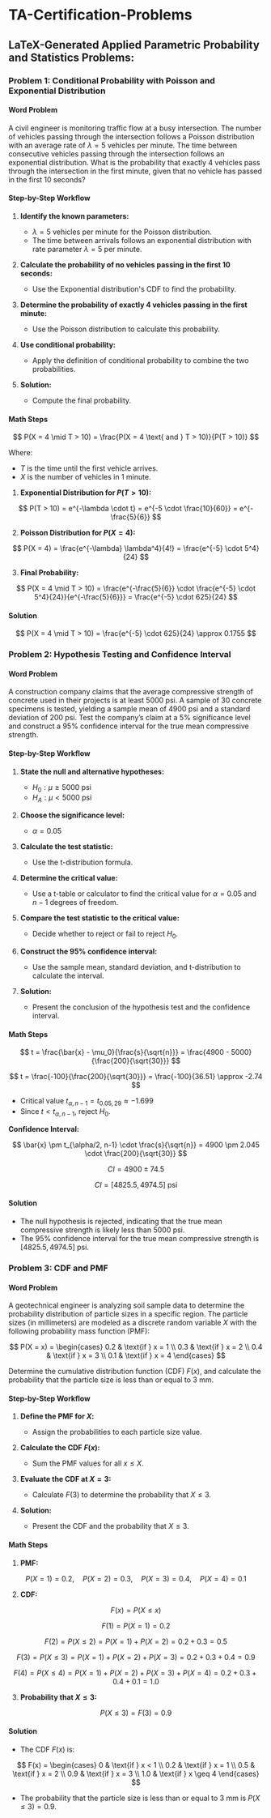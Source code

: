# TA-Certification-Problems
LaTeX-Generated Applied Parametric Probability and Statistics Problems:
---
### Problem 1: Conditional Probability with Poisson and Exponential Distribution

#### Word Problem
A civil engineer is monitoring traffic flow at a busy intersection. The number of vehicles passing through the intersection follows a Poisson distribution with an average rate of $\lambda = 5$ vehicles per minute. The time between consecutive vehicles passing through the intersection follows an exponential distribution. What is the probability that exactly 4 vehicles pass through the intersection in the first minute, given that no vehicle has passed in the first 10 seconds?

#### Step-by-Step Workflow
1. **Identify the known parameters:**
   - $\lambda = 5$ vehicles per minute for the Poisson distribution.
   - The time between arrivals follows an exponential distribution with rate parameter $\lambda = 5$ per minute.

2. **Calculate the probability of no vehicles passing in the first 10 seconds:**
   - Use the Exponential distribution's CDF to find the probability.

3. **Determine the probability of exactly 4 vehicles passing in the first minute:**
   - Use the Poisson distribution to calculate this probability.

4. **Use conditional probability:**
   - Apply the definition of conditional probability to combine the two probabilities.

5. **Solution:**
   - Compute the final probability.

#### Math Steps

$$
P(X = 4 \mid T > 10) = \frac{P(X = 4 \text{ and } T > 10)}{P(T > 10)}
$$

Where:
- $T$ is the time until the first vehicle arrives.
- $X$ is the number of vehicles in 1 minute.

1. **Exponential Distribution for $P(T > 10)$:**

$$
P(T > 10) = e^{-\lambda \cdot t} = e^{-5 \cdot \frac{10}{60}} = e^{-\frac{5}{6}}
$$

2. **Poisson Distribution for $P(X = 4)$:**

$$
P(X = 4) = \frac{e^{-\lambda} \lambda^4}{4!} = \frac{e^{-5} \cdot 5^4}{24}
$$

3. **Final Probability:**

$$
P(X = 4 \mid T > 10) = \frac{e^{-\frac{5}{6}} \cdot \frac{e^{-5} \cdot 5^4}{24}}{e^{-\frac{5}{6}}} = \frac{e^{-5} \cdot 625}{24}
$$

#### Solution

$$
P(X = 4 \mid T > 10) = \frac{e^{-5} \cdot 625}{24} \approx 0.1755
$$

### Problem 2: Hypothesis Testing and Confidence Interval

#### Word Problem
A construction company claims that the average compressive strength of concrete used in their projects is at least 5000 psi. A sample of 30 concrete specimens is tested, yielding a sample mean of 4900 psi and a standard deviation of 200 psi. Test the company’s claim at a 5% significance level and construct a 95% confidence interval for the true mean compressive strength.

#### Step-by-Step Workflow
1. **State the null and alternative hypotheses:**
   - $H_0: \mu \geq 5000$ psi
   - $H_A: \mu < 5000$ psi

2. **Choose the significance level:**
   - $\alpha = 0.05$

3. **Calculate the test statistic:**
   - Use the t-distribution formula.

4. **Determine the critical value:**
   - Use a t-table or calculator to find the critical value for $\alpha = 0.05$ and $n-1$ degrees of freedom.

5. **Compare the test statistic to the critical value:**
   - Decide whether to reject or fail to reject $H_0$.

6. **Construct the 95% confidence interval:**
   - Use the sample mean, standard deviation, and t-distribution to calculate the interval.

7. **Solution:**
   - Present the conclusion of the hypothesis test and the confidence interval.

#### Math Steps

$$
t = \frac{\bar{x} - \mu_0}{\frac{s}{\sqrt{n}}} = \frac{4900 - 5000}{\frac{200}{\sqrt{30}}}
$$

$$
t = \frac{-100}{\frac{200}{\sqrt{30}}} = \frac{-100}{36.51} \approx -2.74
$$

- Critical value $t_{\alpha, n-1} = t_{0.05, 29} \approx -1.699$
- Since $t < t_{\alpha, n-1}$, reject $H_0$.

**Confidence Interval:**

$$
\bar{x} \pm t_{\alpha/2, n-1} \cdot \frac{s}{\sqrt{n}} = 4900 \pm 2.045 \cdot \frac{200}{\sqrt{30}}
$$

$$
CI = 4900 \pm 74.5
$$

$$
CI = [4825.5, 4974.5] \text{ psi}
$$

#### Solution
- The null hypothesis is rejected, indicating that the true mean compressive strength is likely less than 5000 psi.
- The 95% confidence interval for the true mean compressive strength is $[4825.5, 4974.5]$ psi.

### Problem 3: CDF and PMF

#### Word Problem
A geotechnical engineer is analyzing soil sample data to determine the probability distribution of particle sizes in a specific region. The particle sizes (in millimeters) are modeled as a discrete random variable $X$ with the following probability mass function (PMF):

$$
P(X = x) = \begin{cases} 
0.2 & \text{if } x = 1 \\
0.3 & \text{if } x = 2 \\
0.4 & \text{if } x = 3 \\
0.1 & \text{if } x = 4 
\end{cases}
$$

Determine the cumulative distribution function (CDF) $F(x)$, and calculate the probability that the particle size is less than or equal to 3 mm.

#### Step-by-Step Workflow
1. **Define the PMF for $X$:**
   - Assign the probabilities to each particle size value.

2. **Calculate the CDF $F(x)$:**
   - Sum the PMF values for all $x \leq X$.

3. **Evaluate the CDF at $X = 3$:**
   - Calculate $F(3)$ to determine the probability that $X \leq 3$.

4. **Solution:**
   - Present the CDF and the probability that $X \leq 3$.

#### Math Steps

1. **PMF:**

$$
P(X = 1) = 0.2, \quad P(X = 2) = 0.3, \quad P(X = 3) = 0.4, \quad P(X = 4) = 0.1
$$

2. **CDF:**

$$
F(x) = P(X \leq x)
$$

$$
F(1) = P(X = 1) = 0.2
$$

$$
F(2) = P(X \leq 2) = P(X = 1) + P(X = 2) = 0.2 + 0.3 = 0.5
$$

$$
F(3) = P(X \leq 3) = P(X = 1) + P(X = 2) + P(X = 3) = 0.2 + 0.3 + 0.4 = 0.9
$$

$$
F(4) = P(X \leq 4) = P(X = 1) + P(X = 2) + P(X = 3) + P(X = 4) = 0.2 + 0.3 + 0.4 + 0.1 = 1.0
$$

3. **Probability that $X \leq 3$:**

$$
P(X \leq 3) = F(3) = 0.9
$$

#### Solution
- The CDF $F(x)$ is:

$$
F(x) = \begin{cases} 
0 & \text{if } x < 1 \\
0.2 & \text{if } x = 1 \\
0.5 & \text{if } x = 2 \\
0.9 & \text{if } x = 3 \\
1.0 & \text{if } x \geq 4 
\end{cases}
$$

- The probability that the particle size is less than or equal to 3 mm is $P(X \leq 3) = 0.9$.

